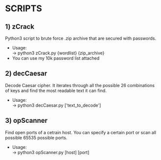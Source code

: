 # SCRIPTS
## 1) zCrack
Python3 script to brute force .zip archive that are secured with passwords.
- Usage:\
    -> python3 zCrack.py {wordlist} {zip_archive}
- You can use my 10k password list attached

## 2) decCaesar
Decode Caesar cipher. It iterates through all the possible 26 combinations of keys and find the most readable text it can find. 
- Usage:\
    -> python3 decCaesar.py ['text_to_decode']

## 3) opScanner
Find open ports of a cetrain host. You can specify a certain port or scan all possible 65535 possible ports.
- Usage:\
    -> python3 opScanner.py [host] [port]
